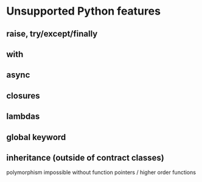 # Unsupported Python features

## raise, try/except/finally
## with
## async
## closures
## lambdas
## global keyword
## inheritance (outside of contract classes)
polymorphism impossible without function pointers / higher order functions
